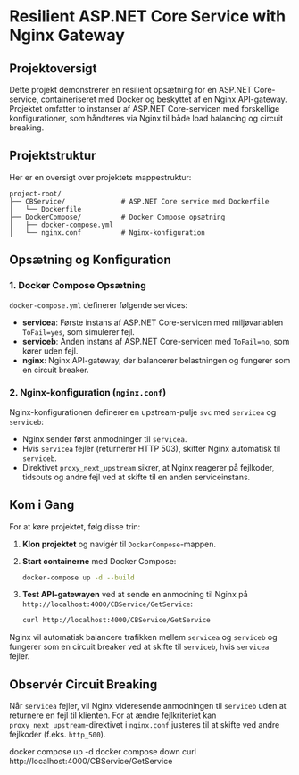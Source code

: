 # Resilient ASP.NET Core Service with Nginx Gateway

## Projektoversigt

Dette projekt demonstrerer en resilient opsætning for en ASP.NET Core-service, containeriseret med Docker og beskyttet af en Nginx API-gateway. Projektet omfatter to instanser af ASP.NET Core-servicen med forskellige konfigurationer, som håndteres via Nginx til både load balancing og circuit breaking.

## Projektstruktur

Her er en oversigt over projektets mappestruktur:

```plaintext
project-root/
├── CBService/              # ASP.NET Core service med Dockerfile
│   └── Dockerfile
├── DockerCompose/          # Docker Compose opsætning
│   ├── docker-compose.yml
│   └── nginx.conf          # Nginx-konfiguration
```
## Opsætning og Konfiguration

### 1. Docker Compose Opsætning

`docker-compose.yml` definerer følgende services:

- **servicea**: Første instans af ASP.NET Core-servicen med miljøvariablen `ToFail=yes`, som simulerer fejl.
- **serviceb**: Anden instans af ASP.NET Core-servicen med `ToFail=no`, som kører uden fejl.
- **nginx**: Nginx API-gateway, der balancerer belastningen og fungerer som en circuit breaker.

### 2. Nginx-konfiguration (`nginx.conf`)

Nginx-konfigurationen definerer en upstream-pulje `svc` med `servicea` og `serviceb`:

- Nginx sender først anmodninger til `servicea`.
- Hvis `servicea` fejler (returnerer HTTP 503), skifter Nginx automatisk til `serviceb`.
- Direktivet `proxy_next_upstream` sikrer, at Nginx reagerer på fejlkoder, tidsouts og andre fejl ved at skifte til en anden serviceinstans.

## Kom i Gang

For at køre projektet, følg disse trin:

1. **Klon projektet** og navigér til `DockerCompose`-mappen.
2. **Start containerne** med Docker Compose:

    ```bash
    docker-compose up -d --build
    ```

3. **Test API-gatewayen** ved at sende en anmodning til Nginx på `http://localhost:4000/CBService/GetService`:

    ```bash
    curl http://localhost:4000/CBService/GetService
    ```

Nginx vil automatisk balancere trafikken mellem `servicea` og `serviceb` og fungerer som en circuit breaker ved at skifte til `serviceb`, hvis `servicea` fejler.

## Observér Circuit Breaking

Når `servicea` fejler, vil Nginx videresende anmodningen til `serviceb` uden at returnere en fejl til klienten. For at ændre fejlkriteriet kan `proxy_next_upstream`-direktivet i `nginx.conf` justeres til at skifte ved andre fejlkoder (f.eks. `http_500`).


docker compose up -d
docker compose down
curl http://localhost:4000/CBService/GetService
